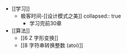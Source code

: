 - [[学习]]
	- 极客时间-[[设计模式之美]]
	  collapsed:: true
		- 学习完前30章
- [[算法]]
	- [[6 Z 字形变换]]
	- [[8 字符串转换整数 (atoi)]]